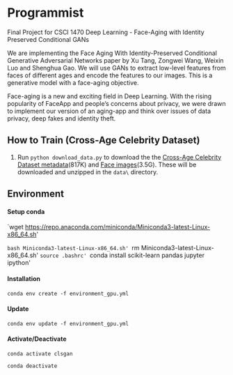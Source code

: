 # Programmist
Final Project for CSCI 1470 Deep Learning - Face-Aging with Identity Preserved Conditional GANs

We are implementing the Face Aging With Identity-Preserved Conditional Generative Adversarial Networks paper by Xu Tang, Zongwei Wang, Weixin Luo and Shenghua Gao. We will use GANs to extract low-level features from faces of different ages and encode the features to our images. This is a generative model with a face-aging objective. 

Face-aging is a new and exciting field in Deep Learning. With the rising popularity of FaceApp and people’s concerns about privacy, we were drawn to implement our version of an aging-app and think over issues of data privacy, deep fakes and identity theft.
 
## How to Train (Cross-Age Celebrity Dataset)
1. Run `python download_data.py` to download the the [Cross-Age Celebrity Dataset metadata](http://www.umiacs.umd.edu/~sirius/CACD/celebrity2000_meta.mat)(817K) and [Face images](https://drive.google.com/file/d/0B3zF40otoXI3OTR0Y0MtNnVhNFU/)(3.5G). These will be downloaded and unzipped in the `data\` directory. 

## Environment

#### Setup conda

`wget https://repo.anaconda.com/miniconda/Miniconda3-latest-Linux-x86_64.sh'

`bash Miniconda3-latest-Linux-x86_64.sh'
`rm Miniconda3-latest-Linux-x86_64.sh'
`source .bashrc'
`conda install scikit-learn pandas jupyter ipython'

#### Installation

`conda env create -f environment_gpu.yml`

#### Update

`conda env update -f environment_gpu.yml`

#### Activate/Deactivate

`conda activate clsgan`

`conda deactivate`
